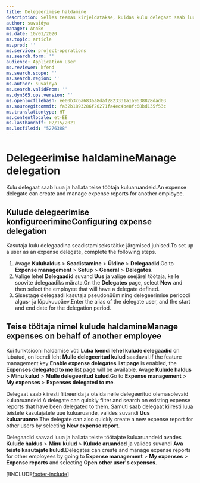 ```yaml
---
title: Delegeerimise haldamine
description: Selles teemas kirjeldatakse, kuidas kulu delegaat saab luua ja hallata mõne muu töötaja kuluaruannet.
author: suvaidya
manager: AnnBe
ms.date: 10/01/2020
ms.topic: article
ms.prod: ''
ms.service: project-operations
ms.search.form: ''
audience: Application User
ms.reviewer: kfend
ms.search.scope: ''
ms.search.region: ''
ms.author: suvaidya
ms.search.validFrom: ''
ms.dyn365.ops.version: ''
ms.openlocfilehash: ee00b3c6a683aa8daf2823331a1a9638828dad03
ms.sourcegitcommit: fa32b1893286f20271fa4ec4be8fc68bd135f53c
ms.translationtype: HT
ms.contentlocale: et-EE
ms.lasthandoff: 02/15/2021
ms.locfileid: "5276388"
---
```

# <a name="manage-delegation"></a><span data-ttu-id="80a38-103">Delegeerimise haldamine</span><span class="sxs-lookup"><span data-stu-id="80a38-103">Manage delegation</span></span>
<span data-ttu-id="80a38-104">Kulu delegaat saab luua ja hallata teise töötaja kuluaruandeid.</span><span class="sxs-lookup"><span data-stu-id="80a38-104">An expense delegate can create and manage expense reports for another employee.</span></span>

## <a name="configuring-expense-delegation"></a><span data-ttu-id="80a38-105">Kulude delegeerimise konfigureerimine</span><span class="sxs-lookup"><span data-stu-id="80a38-105">Configuring expense delegation</span></span>

<span data-ttu-id="80a38-106">Kasutaja kulu delegaadina seadistamiseks täitke järgmised juhised.</span><span class="sxs-lookup"><span data-stu-id="80a38-106">To set up a user as an expense delegate, complete the following steps.</span></span> 
1. <span data-ttu-id="80a38-107">Avage **Kuluhaldus** > **Seadistamine** > **Üldine** > **Delegaadid**.</span><span class="sxs-lookup"><span data-stu-id="80a38-107">Go to **Expense management** > **Setup** > **General** > **Delegates**.</span></span> 
2. <span data-ttu-id="80a38-108">Valige lehel **Delegaadid** suvand **Uus** ja valige seejärel töötaja, kelle soovite delegaadiks märata.</span><span class="sxs-lookup"><span data-stu-id="80a38-108">On the **Delegates** page, select **New** and then select the employee that will have a delegate defined.</span></span> 
3. <span data-ttu-id="80a38-109">Sisestage delegaadi kasutaja pseudonüüm ning delegeerimise perioodi algus- ja lõpukuupäev.</span><span class="sxs-lookup"><span data-stu-id="80a38-109">Enter the alias of the delegate user, and the start and end date for the delegation period.</span></span>

## <a name="manage-expenses-on-behalf-of-another-employee"></a><span data-ttu-id="80a38-110">Teise töötaja nimel kulude haldamine</span><span class="sxs-lookup"><span data-stu-id="80a38-110">Manage expenses on behalf of another employee</span></span>

<span data-ttu-id="80a38-111">Kui funktsiooni haldamise võti **Luba loendi lehel kulude delegaadid** on lubatud, on loendi leht **Mulle delegeeritud kulud** saadaval.</span><span class="sxs-lookup"><span data-stu-id="80a38-111">If the feature management key **Enable expense delegates list page** is enabled, the **Expenses delegated to me** list page will be available.</span></span> <span data-ttu-id="80a38-112">Avage **Kulude haldus** > **Minu kulud** > **Mulle delegeeritud kulud**.</span><span class="sxs-lookup"><span data-stu-id="80a38-112">Go to **Expense management** > **My expenses** > **Expenses delegated to me**.</span></span>

<span data-ttu-id="80a38-113">Delegaat saab kiiresti filtreerida ja otsida neile delegeeritud olemasolevaid kuluaruandeid.</span><span class="sxs-lookup"><span data-stu-id="80a38-113">A delegate can quickly filter and search on existing expense reports that have been delegated to them.</span></span> <span data-ttu-id="80a38-114">Samuti saab delegaat kiiresti luua teistele kasutajatele uue kuluaruande, valides suvandi **Uus kuluaruanne**.</span><span class="sxs-lookup"><span data-stu-id="80a38-114">The delegate can also quickly create a new expense report for other users by selecting **New expense report**.</span></span>

<span data-ttu-id="80a38-115">Delegaadid saavad luua ja hallata teiste töötajate kuluaruandeid avades **Kulude haldus** > **Minu kulud** > **Kulude aruanded** ja valides suvandi **Ava teiste kasutajate kulud**.</span><span class="sxs-lookup"><span data-stu-id="80a38-115">Delegates can create and manage expense reports for other employees by going to **Expense management** > **My expenses** > **Expense reports** and selecting **Open other user's expenses**.</span></span>


[!INCLUDE[footer-include](../includes/footer-banner.md)]